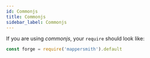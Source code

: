 ```yaml
---
id: Commonjs
title: Commonjs
sidebar_label: Commonjs
---
```


If you are using _commonjs_, your `require` should look like:

```javascript
const forge = require('mappersmith').default
```
